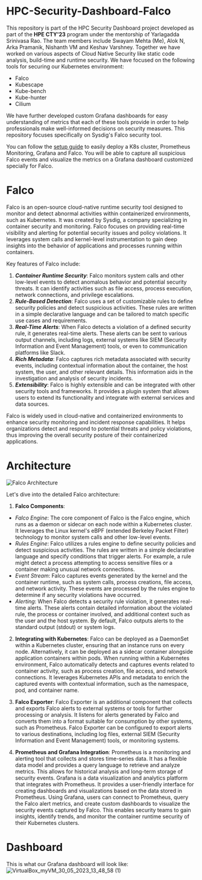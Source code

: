 # HPC-Security-Dashboard-Falco
This repository is part of the HPC Security Dashboard project developed as part of the **HPE CTY'23** program under the mentorship of Yarlagadda Srinivasa Rao. The team members include Swayam Mehta (Me), Alok N, Arka Pramanik, Nishanth VM and Keshav Varshney. Together we have worked on various aspects of Cloud Native Security like static code analysis, build-time and runtime security. We have focused on the following tools for securing our Kubernetes environment:
<ul>
  <li>Falco</li>
  <li>Kubescape</li>
  <li>Kube-bench</li>
  <li>Kube-hunter</li>
  <li>Cilium</li>
</ul>
We have further developed custom Grafana dashboards for easy understanding of metrics that each of these tools provide in order to help professionals make well-informed decisions on security measures. This repository focuses specifically on Sysdig's Falco security tool.

You can follow the <a href="setup.md">setup guide</a> to easily deploy a K8s cluster, Prometheus Monitoring, Grafana and Falco. You will be able to capture all suspicious Falco events and visualize the metrics on a Grafana dashboard customized specially for Falco.   

# Falco
Falco is an open-source cloud-native runtime security tool designed to monitor and detect abnormal activities within containerized environments, such as Kubernetes. It was created by Sysdig, a company specializing in container security and monitoring. Falco focuses on providing real-time visibility and alerting for potential security issues and policy violations. It leverages system calls and kernel-level instrumentation to gain deep insights into the behavior of applications and processes running within containers.

Key features of Falco include:
1. ***Container Runtime Security***: Falco monitors system calls and other low-level events to detect anomalous behavior and potential security threats. It can identify activities such as file access, process execution, network connections, and privilege escalations.
2. ***Rule-Based Detection***: Falco uses a set of customizable rules to define security policies and detect suspicious activities. These rules are written in a simple declarative language and can be tailored to match specific use cases and requirements.
3. ***Real-Time Alerts***: When Falco detects a violation of a defined security rule, it generates real-time alerts. These alerts can be sent to various output channels, including logs, external systems like SIEM (Security Information and Event Management) tools, or even to communication platforms like Slack.
4. ***Rich Metadata***: Falco captures rich metadata associated with security events, including contextual information about the container, the host system, the user, and other relevant details. This information aids in the investigation and analysis of security incidents.
5. ***Extensibility***: Falco is highly extensible and can be integrated with other security tools and frameworks. It provides a plugin system that allows users to extend its functionality and integrate with external services and data sources.

Falco is widely used in cloud-native and containerized environments to enhance security monitoring and incident response capabilities. It helps organizations detect and respond to potential threats and policy violations, thus improving the overall security posture of their containerized applications.

# Architecture
![Falco Architecture](https://github.com/SwayamMehta10/HPC-Security-Dashboard-Falco/assets/79704715/fa394d20-b97a-4624-ba8f-e4673ea6f382)

Let's dive into the detailed Falco architecture:
1. **Falco Components**:
<ul>
  <li><i>Falco Engine</i>: The core component of Falco is the Falco engine, which runs as a daemon or sidecar on each node within a Kubernetes cluster. It leverages the Linux kernel's eBPF (extended Berkeley Packet Filter) technology to monitor system calls and other low-level events.</li>
  <li><i>Rules Engine</i>: Falco utilizes a rules engine to define security policies and detect suspicious activities. The rules are written in a simple declarative language and specify conditions that trigger alerts. For example, a rule might detect a process attempting to access sensitive files or a container making unusual network connections.</li>
  <li><i>Event Stream</i>: Falco captures events generated by the kernel and the container runtime, such as system calls, process creations, file access, and network activity. These events are processed by the rules engine to determine if any security violations have occurred.</li>
  <li><i>Alerting</i>: When Falco detects a security rule violation, it generates real-time alerts. These alerts contain detailed information about the violated rule, the process or container involved, and additional context such as the user and the host system. By default, Falco outputs alerts to the standard output (stdout) or system logs.</li>
</ul>

2. **Integrating with Kubernetes**:
Falco can be deployed as a DaemonSet within a Kubernetes cluster, ensuring that an instance runs on every node. Alternatively, it can be deployed as a sidecar container alongside application containers within pods. When running within a Kubernetes environment, Falco automatically detects and captures events related to container activity, such as process creation, file access, and network connections. It leverages Kubernetes APIs and metadata to enrich the captured events with contextual information, such as the namespace, pod, and container name.

3. **Falco Exporter**:
Falco Exporter is an additional component that collects and exports Falco alerts to external systems or tools for further processing or analysis. It listens for alerts generated by Falco and converts them into a format suitable for consumption by other systems, such as Prometheus. Falco Exporter can be configured to export alerts to various destinations, including log files, external SIEM (Security Information and Event Management) tools, or monitoring systems.

4. **Prometheus and Grafana Integration**:
Prometheus is a monitoring and alerting tool that collects and stores time-series data. It has a flexible data model and provides a query language to retrieve and analyze metrics. This allows for historical analysis and long-term storage of security events. Grafana is a data visualization and analytics platform that integrates with Prometheus. It provides a user-friendly interface for creating dashboards and visualizations based on the data stored in Prometheus. Using Grafana, users can connect to Prometheus, query the Falco alert metrics, and create custom dashboards to visualize the security events captured by Falco. This enables security teams to gain insights, identify trends, and monitor the container runtime security of their Kubernetes clusters.

# Dashboard
This is what our Grafana dashboard will look like:
![VirtualBox_myVM_30_05_2023_13_48_58 (1)](https://github.com/SwayamMehta10/HPC-Security-Dashboard-Falco/assets/79704715/a85aabd9-d255-40b2-a87b-009e0db91252)

